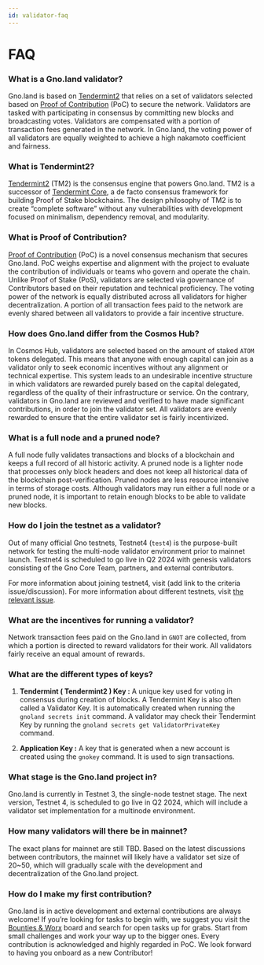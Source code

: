```yaml
---
id: validator-faq
---
```


# FAQ

### What is a Gno.land validator?

Gno.land is based on [Tendermint2](https://docs.gno.land/concepts/tendermint2) that relies on a set of validators selected based on [Proof of Contribution](https://docs.gno.land/concepts/proof-of-contribution) (PoC) to secure the network. Validators are tasked with participating in consensus by committing new blocks and broadcasting votes. Validators are compensated with a portion of transaction fees generated in the network. In Gno.land, the voting power of all validators are equally weighted to achieve a high nakamoto coefficient and fairness.

### What is Tendermint2?

[Tendermint2](https://docs.gno.land/concepts/tendermint2) (TM2) is the consensus engine that powers Gno.land. TM2 is a successor of [Tendermint Core](https://github.com/tendermint/tendermint2), a de facto consensus framework for building Proof of Stake blockchains. The design philosophy of TM2 is to create “complete software” without any vulnerabilities with development focused on minimalism, dependency removal, and modularity.

### What is Proof of Contribution?

[Proof of Contribution](https://docs.gno.land/concepts/proof-of-contribution) (PoC) is a novel consensus mechanism that secures Gno.land. PoC weighs expertise and alignment with the project to evaluate the contribution of individuals or teams who govern and operate the chain. Unlike Proof of Stake (PoS), validators are selected via governance of Contributors based on their reputation and technical proficiency. The voting power of the network is equally distributed across all validators for higher decentralization. A portion of all transaction fees paid to the network are evenly shared between all validators to provide a fair incentive structure.

### How does Gno.land differ from the Cosmos Hub?

In Cosmos Hub, validators are selected based on the amount of staked `ATOM` tokens delegated. This means that anyone with enough capital can join as a validator only to seek economic incentives without any alignment or technical expertise. This system leads to an undesirable incentive structure in which validators are rewarded purely based on the capital delegated, regardless of the quality of their infrastructure or service. On the contrary, validators in Gno.land are reviewed and verified to have made significant contributions, in order to join the validator set. All validators are evenly rewarded to ensure that the entire validator set is fairly incentivized.

### What is a full node and a pruned node?

A full node fully validates transactions and blocks of a blockchain and keeps a full record of all historic activity. A pruned node is a lighter node that processes only block headers and does not keep all historical data of the blockchain post-verification. Pruned nodes are less resource intensive in terms of storage costs. Although validators may run either a full node or a pruned node, it is important to retain enough blocks to be able to validate new blocks.

### How do I join the testnet as a validator?

Out of many official Gno testnets, Testnet4 (`test4`) is the purpose-built network for testing the multi-node validator environment prior to mainnet launch. Testnet4 is scheduled to go live in Q2 2024 with genesis validators consisting of the Gno Core Team, partners, and external contributors.

For more information about joining testnet4, visit (add link to the criteria issue/discussion). For more information about different testnets, visit [the relevant issue](https://github.com/gnolang/hackerspace/issues/69).

### What are the incentives for running a validator?

Network transaction fees paid on the Gno.land in `GNOT` are collected, from which a portion is directed to reward validators for their work. All validators fairly receive an equal amount of rewards.

### What are the different types of keys?

1. **Tendermint ( Tendermint2 ) Key :** A unique key used for voting in consensus during creation of blocks. A Tendermint Key is also often called a Validator Key. It is automatically created when running the `gnoland secrets init` command. A validator may check their Tendermint Key by running the `gnoland secrets get ValidatorPrivateKey` command.

2. **Application Key :** A key that is generated when a new account is created using the `gnokey` command. It is used to sign transactions.

### What stage is the Gno.land project in?

Gno.land is currently in Testnet 3, the single-node testnet stage. The next version, Testnet 4, is scheduled to go live in Q2 2024, which will include a validator set implementation for a multinode environment.

### How many validators will there be in mainnet?

The exact plans for mainnet are still TBD. Based on the latest discussions between contributors, the mainnet will likely have a validator set size of 20~50, which will gradually scale with the development and decentralization of the Gno.land project.

### How do I make my first contribution?

Gno.land is in active development and external contributions are always welcome! If you’re looking for tasks to begin with, we suggest you visit the [Bounties & Worx](https://github.com/orgs/gnolang/projects/35/views/3) board and search for open tasks up for grabs. Start from small challenges and work your way up to the bigger ones. Every contribution is acknowledged and highly regarded in PoC. We look forward to having you onboard as a new Contributor!
